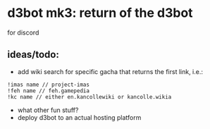 # d3bot mk3: return of the d3bot

for discord

## ideas/todo:

* add wiki search for specific gacha that returns the first link, i.e.:
```
!imas name // project-imas
!feh name // feh.gamepedia
!kc name // either en.kancollewiki or kancolle.wikia
```
* what other fun stuff?
* deploy d3bot to an actual hosting platform
